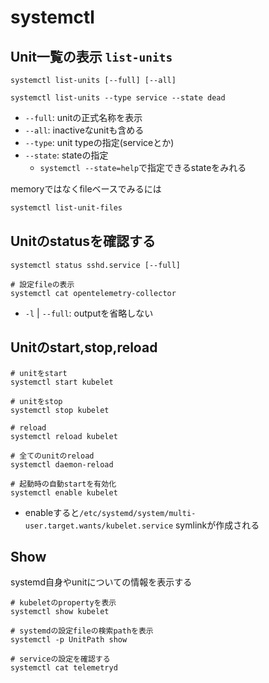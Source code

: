 # systemctl

## Unit一覧の表示 `list-units`

```shell
systemctl list-units [--full] [--all]

systemctl list-units --type service --state dead
```

* `--full`: unitの正式名称を表示
* `--all`: inactiveなunitも含める
* `--type`: unit typeの指定(serviceとか)
* `--state`: stateの指定
  * `systemctl --state=help`で指定できるstateをみれる

memoryではなくfileベースでみるには

```sh
systemctl list-unit-files
```


## Unitのstatusを確認する

```shell
systemctl status sshd.service [--full]

# 設定fileの表示
systemctl cat opentelemetry-collector
```

* `-l` | `--full`: outputを省略しない

## Unitのstart,stop,reload

```shell
# unitをstart
systemctl start kubelet

# unitをstop
systemctl stop kubelet

# reload
systemctl reload kubelet

# 全てのunitのreload
systemctl daemon-reload

# 起動時の自動startを有効化
systemctl enable kubelet
```

* enableすると`/etc/systemd/system/multi-user.target.wants/kubelet.service` symlinkが作成される

## Show

systemd自身やunitについての情報を表示する

```shell
# kubeletのpropertyを表示
systemctl show kubelet

# systemdの設定fileの検索pathを表示
systemctl -p UnitPath show

# serviceの設定を確認する
systemctl cat telemetryd
```

